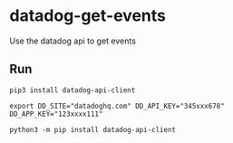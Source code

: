 # datadog-get-events
 Use the datadog api to get events

## Run
```
pip3 install datadog-api-client

export DD_SITE="datadoghq.com" DD_API_KEY="345xxx678" DD_APP_KEY="123xxxx111"

python3 -m pip install datadog-api-client

```
